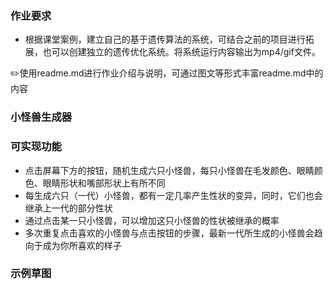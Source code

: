 ### 作业要求

- 根据课堂案例，建立自己的基于遗传算法的系统，可结合之前的项目进行拓展，也可以创建独立的遗传优化系统。将系统运行内容输出为mp4/gif文件。

✏️使用readme.md进行作业介绍与说明，可通过图文等形式丰富readme.md中的内容

### 小怪兽生成器

### 可实现功能

- 点击屏幕下方的按钮，随机生成六只小怪兽，每只小怪兽在毛发颜色、眼睛颜色、眼睛形状和嘴部形状上有所不同
- 每生成六只（一代）小怪兽，都有一定几率产生性状的变异，同时，它们也会继承上一代的部分性状
- 通过点击某一只小怪兽，可以增加这只小怪兽的性状被继承的概率
- 多次重复点击喜欢的小怪兽与点击按钮的步骤，最新一代所生成的小怪兽会趋向于成为你所喜欢的样子

### 示例草图


